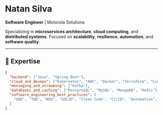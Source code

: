 # Natan Silva  

**Software Engineer** | Motorola Solutions  

Specializing in **microservices architecture**, **cloud computing**, and **distributed systems**. Focused on **scalability**, **resilience**, **automation**, and **software quality**.

---

## 🔹 Expertise
```json
{
  "backend": ["Java", "Spring Boot"],
  "cloud_and_devops": ["Kubernetes", "AWS", "Docker", "Terraform", "Linux"],
  "messaging_and_streaming": ["Kafka"],
  "databases_and_caching": ["PostgreSQL", "MySQL", "MongoDB", "Redis"],
  "software_engineering_best_practices": [
    "DDD", "TDD", "BDD", "SOLID", "Clean Code", "CI/CD", "Automation", "Quality Assurance"
  ]
}
